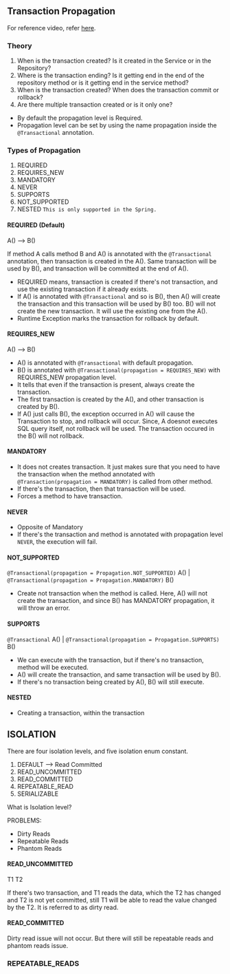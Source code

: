 ## Transaction Propagation

For reference video, refer [here](https://www.youtube.com/watch?v=O9vrhKlGZbE&list=PLOk4ziGG9MBdlyxIDw5wYvj6QZTQ22wvK&index=6).

### Theory
1. When is the transaction created? Is it created in the Service or in the Repository?
2. Where is the transaction ending? Is it getting end in the end of the repository method or is it getting end in the service method?
3. When is the transaction created? When does the transaction commit or rollback?
4. Are there multiple transaction created or is it only one?

- By default the propagation level is Required.
- Propagation level can be set by using the name propagation inside the `@Transactional` annotation.

### Types of Propagation
1. REQUIRED
2. REQUIRES_NEW
3. MANDATORY
4. NEVER
5. SUPPORTS
6. NOT_SUPPORTED
7. NESTED `This is only supported in the Spring.`

#### REQUIRED (Default)
A() --> B()

If method A calls method B and A() is annotated with the `@Transactional` annotation,
then transaction is created in the A(). Same transaction will be used by B(),
and transaction will be committed at the end of A().

- REQUIRED means, transaction is created if there's not transaction, and use the existing transaction if it already exists.
- If A() is annotated with `@Transactional` and so is B(), then A() will create the transaction and this transaction will be used by B() too. B() will not create the new transaction. It will use the existing one from the A().
- Runtime Exception marks the transaction for rollback by default.

#### REQUIRES_NEW
A() --> B() 
- A() is annotated with `@Transactional` with default propagation.
- B() is annotated with `@Transactional(propagation = REQUIRES_NEW)` with REQUIRES_NEW propagation level.
- It tells that even if the transaction is present, always create the transaction.
- The first transaction is created by the A(), and other transaction is created by B().
- If A() just calls B(), the exception occurred in A() will cause the Transaction to stop, and rollback will occur. Since, A doesnot executes SQL query itself, not rollback will be used. The transaction occured in the B() will not rollback.

#### MANDATORY
- It does not creates transaction. It just makes sure that you need to have the transaction when the method annotated with `@Transaction(propagation = MANDATORY)` is called from other method.
- If there's the transaction, then that transaction will be used.
- Forces a method to have transaction.

#### NEVER
- Opposite of Mandatory
- If there's the transaction and method is annotated with propagation level `NEVER`, the execution will fail.

#### NOT_SUPPORTED
`@Transactional(propagation = Propagation.NOT_SUPPORTED)`
A()
|
`@Transactional(propagation = Propagation.MANDATORY)`
B()

- Create not transaction when the method is called. Here, A() will not create the transaction, and since B() has MANDATORY propagation, it will throw an error.

#### SUPPORTS
`@Transactional`
A()
|
`@Transactional(propagation = Propagation.SUPPORTS)`
B()
- We can execute with the transaction, but if there's no transaction, method will be executed.
- A() will create the transaction, and same transaction will be used by B().
- If there's no transaction being created by A(), B() will still execute.

#### NESTED
- Creating a transaction, within the transaction


## ISOLATION
There are four isolation levels, and five isolation enum constant.
1. DEFAULT --> Read Committed
2. READ_UNCOMMITTED
3. READ_COMMITTED
4. REPEATABLE_READ
5. SERIALIZABLE

What is Isolation level?

PROBLEMS:
- Dirty Reads
- Repeatable Reads
- Phantom Reads

#### READ_UNCOMMITTED
T1
T2

If there's two transaction, and T1 reads the data, which the T2 has changed
and T2 is not yet committed, still T1 will be able to read the value changed by the T2.
It is referred to as dirty read. 

#### READ_COMMITTED

Dirty read issue will not occur. But there will still be repeatable reads and phantom reads issue.


### REPEATABLE_READS

